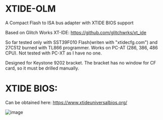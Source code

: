 # XTIDE-OLM
A Compact Flash to ISA bus adapter with XTIDE BIOS support

Based on Glitch Works XT-IDE: https://github.com/glitchwrks/xt_ide


So far tested only with SST39F010 Flash(writen with "xtidecfg.com") and 27C512 burned with TL866 programmer.
Works on PC-AT (286, 386, 486 CPU). Not tested with PC-XT as I have no one.

Designed for Keystone 9202 bracket. The bracket has no window for CF card, so it must be drilled manually.

# XTIDE BIOS:
Can be obtained here: https://www.xtideuniversalbios.org/


![image](https://user-images.githubusercontent.com/81614352/210622587-e67f588a-6c4d-4cc8-9c85-02a1a3515ecb.png)
